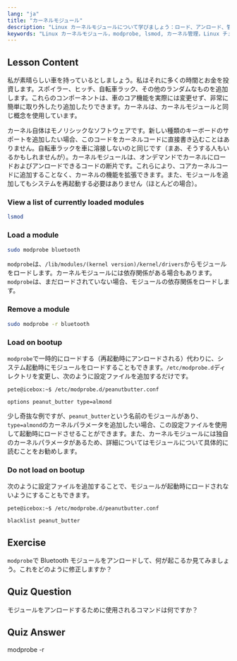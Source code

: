 ```yaml
---
lang: "ja"
title: "カーネルモジュール"
description: "Linux カーネルモジュールについて学びましょう：ロード、アンロード、管理方法。カーネル機能を拡張するための`modprobe`と`lsmod`コマンドを理解しましょう。あなたの Linux の旅を始めましょう！"
keywords: "Linux カーネルモジュール，modprobe, lsmod, カーネル管理，Linux チュートリアル，Linux 初心者，Linux ガイド"
---
```


## Lesson Content

私が素晴らしい車を持っているとしましょう。私はそれに多くの時間とお金を投資します。スポイラー、ヒッチ、自転車ラック、その他のランダムなものを追加します。これらのコンポーネントは、車のコア機能を実際には変更せず、非常に簡単に取り外したり追加したりできます。カーネルは、カーネルモジュールと同じ概念を使用しています。

カーネル自体はモノリシックなソフトウェアです。新しい種類のキーボードのサポートを追加したい場合、このコードをカーネルコードに直接書き込むことはありません。自転車ラックを車に溶接しないのと同じです（まあ、そうする人もいるかもしれませんが）。カーネルモジュールは、オンデマンドでカーネルにロードおよびアンロードできるコードの断片です。これらにより、コアカーネルコードに追加することなく、カーネルの機能を拡張できます。また、モジュールを追加してもシステムを再起動する必要はありません（ほとんどの場合）。

### View a list of currently loaded modules

```bash
lsmod
```

### Load a module

```bash
sudo modprobe bluetooth
```

`modprobe`は、`/lib/modules/(kernel version)/kernel/drivers`からモジュールをロードします。カーネルモジュールには依存関係がある場合もあります。`modprobe`は、まだロードされていない場合、モジュールの依存関係をロードします。

### Remove a module

```bash
sudo modprobe -r bluetooth
```

### Load on bootup

`modprobe`で一時的にロードする（再起動時にアンロードされる）代わりに、システム起動時にモジュールをロードすることもできます。`/etc/modprobe.d`ディレクトリを変更し、次のように設定ファイルを追加するだけです。

```plaintext
pete@icebox:~$ /etc/modprobe.d/peanutbutter.conf

options peanut_butter type=almond
```

少し奇抜な例ですが、`peanut_butter`という名前のモジュールがあり、`type=almond`のカーネルパラメータを追加したい場合、この設定ファイルを使用して起動時にロードさせることができます。また、カーネルモジュールには独自のカーネルパラメータがあるため、詳細についてはモジュールについて具体的に読むことをお勧めします。

### Do not load on bootup

次のように設定ファイルを追加することで、モジュールが起動時にロードされないようにすることもできます。

```plaintext
pete@icebox:~$ /etc/modprobe.d/peanutbutter.conf

blacklist peanut_butter
```

## Exercise

`modprobe`で Bluetooth モジュールをアンロードして、何が起こるか見てみましょう。これをどのように修正しますか？

## Quiz Question

モジュールをアンロードするために使用されるコマンドは何ですか？

## Quiz Answer

modprobe -r
